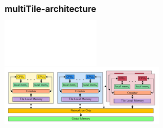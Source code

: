 # multiTile-architecture

![Target Architecture overview](targetArch.pdf)
<img src="targetArch.pdf" >
